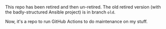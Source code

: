 This repo has been retired and then un-retired.
The old retired version (with the badly-structured Ansible project) is in
branch `old`.

Now, it's a repo to run GitHub Actions to do maintenance on my stuff.
